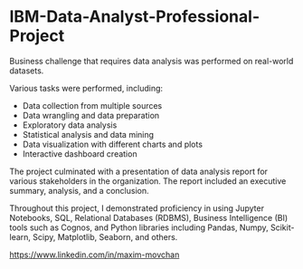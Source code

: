 # IBM-Data-Analyst-Professional-Project

Business challenge that requires data analysis was performed on real-world datasets.  

Various tasks were performed, including: 
- Data collection from multiple sources 
- Data wrangling and data preparation 
- Exploratory data analysis  
- Statistical analysis and data mining 
- Data visualization with different charts and plots
- Interactive dashboard creation

The project culminated with a presentation of data analysis report for various stakeholders in the organization. 
The report included an executive summary, analysis, and a conclusion. 

Throughout this project, I demonstrated proficiency in using Jupyter Notebooks, SQL, Relational Databases (RDBMS), Business Intelligence (BI) tools such as Cognos, and Python libraries including Pandas, Numpy, Scikit-learn, Scipy, Matplotlib, Seaborn, and others.

https://www.linkedin.com/in/maxim-movchan
